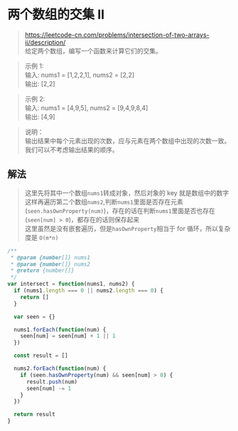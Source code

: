 # 两个数组的交集 II

> https://leetcode-cn.com/problems/intersection-of-two-arrays-ii/description/  
> 给定两个数组，编写一个函数来计算它们的交集。

> 示例 1:  
> 输入: nums1 = [1,2,2,1], nums2 = [2,2]  
> 输出: [2,2]

> 示例 2:  
> 输入: nums1 = [4,9,5], nums2 = [9,4,9,8,4]  
> 输出: [4,9]

> 说明：  
> 输出结果中每个元素出现的次数，应与元素在两个数组中出现的次数一致。
> 我们可以不考虑输出结果的顺序。

## 解法

> 这里先将其中一个数组`nums1`转成对象，然后对象的 key 就是数组中的数字  
> 这样再遍历第二个数组`nums2`,判断`nums1`里面是否存在元素(`seen.hasOwnProperty(num)`)，存在的话在判断`nums1`里面是否也存在(`seen[num] > 0`)，都存在的话则保存起来  
> 这里虽然是没有嵌套遍历，但是`hasOwnProperty`相当于 for 循环，所以复杂度是 `O(m*n)`

```javascript
/**
 * @param {number[]} nums1
 * @param {number[]} nums2
 * @return {number[]}
 */
var intersect = function(nums1, nums2) {
  if (nums1.length === 0 || nums2.length === 0) {
    return []
  }

  var seen = {}

  nums1.forEach(function(num) {
    seen[num] = seen[num] + 1 || 1
  })

  const result = []

  nums2.forEach(function(num) {
    if (seen.hasOwnProperty(num) && seen[num] > 0) {
      result.push(num)
      seen[num] -= 1
    }
  })

  return result
}
```
